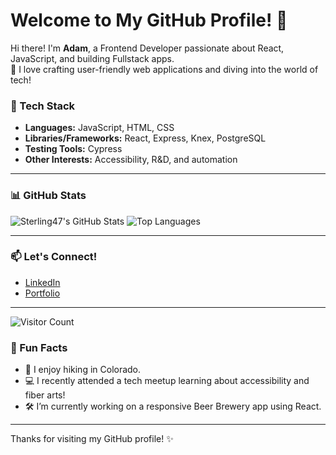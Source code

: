 # Welcome to My GitHub Profile! 👋

Hi there! I'm **Adam**, a Frontend Developer passionate about React, JavaScript, and building Fullstack apps.  
🌟 I love crafting user-friendly web applications and diving into the world of tech!

### 🔧 Tech Stack
- **Languages:** JavaScript, HTML, CSS  
- **Libraries/Frameworks:** React, Express, Knex, PostgreSQL  
- **Testing Tools:** Cypress  
- **Other Interests:** Accessibility, R&D, and automation  

---

### 📊 GitHub Stats

![Sterling47's GitHub Stats](https://github-readme-stats.vercel.app/api?username=Sterling47&show_icons=true&theme=radical)
![Top Languages](https://github-readme-stats.vercel.app/api/top-langs/?username=Sterling47&layout=compact&theme=radical)

---

### 📫 Let's Connect!
- [LinkedIn](https://www.linkedin.com/in/adam-konber)
- [Portfolio](https://adam-konber.vercel.app)

---

![Visitor Count](https://komarev.com/ghpvc/?username=Sterling47&style=flat-square&color=blue)


### 🎉 Fun Facts
- 🌲 I enjoy hiking in Colorado.  
- 💻 I recently attended a tech meetup learning about accessibility and fiber arts!  
- 🛠️ I’m currently working on a responsive Beer Brewery app using React.  

---

Thanks for visiting my GitHub profile! ✨
